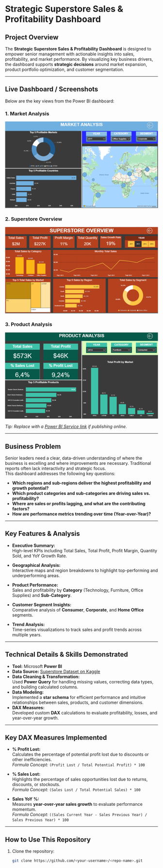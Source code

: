 # Strategic Superstore Sales & Profitability Dashboard

## Project Overview
The **Strategic Superstore Sales & Profitability Dashboard** is designed to empower senior management with actionable insights into sales, profitability, and market performance. By visualizing key business drivers, the dashboard supports **strategic decisions** around market expansion, product portfolio optimization, and customer segmentation.

---

## Live Dashboard / Screenshots
Below are the key views from the Power BI dashboard:  

### 1. Market Analysis
![Market Analysis](MarketAnalysis.png)

### 2. Superstore Overview
![Superstore Overview](Overview.png)

### 3. Product Analysis
![Product Analysis](ProductAnalysis.png)

*Tip: Replace with a [Power BI Service link](https://app.powerbi.com/) if publishing online.*

---

## Business Problem
Senior leaders need a clear, data-driven understanding of where the business is excelling and where improvements are necessary. Traditional reports often lack interactivity and strategic focus.  
This dashboard addresses the following key questions:

- **Which regions and sub-regions deliver the highest profitability and growth potential?**  
- **Which product categories and sub-categories are driving sales vs. profitability?**  
- **Where are sales or profits lagging, and what are the contributing factors?**  
- **How are performance metrics trending over time (Year-over-Year)?**

---

## Key Features & Analysis
- **Executive Summary:**  
  High-level KPIs including Total Sales, Total Profit, Profit Margin, Quantity Sold, and YoY Growth Rate.
  
- **Geographical Analysis:**  
  Interactive maps and region breakdowns to highlight top-performing and underperforming areas.
  
- **Product Performance:**  
  Sales and profitability by **Category** (Technology, Furniture, Office Supplies) and **Sub-Category**.
  
- **Customer Segment Insights:**  
  Comparative analysis of **Consumer**, **Corporate**, and **Home Office** segments.  

- **Trend Analysis:**  
  Time-series visualizations to track sales and profit trends across multiple years.

---

## Technical Details & Skills Demonstrated
- **Tool:** Microsoft **Power BI**  
- **Data Source:** [Superstore Dataset on Kaggle](https://www.kaggle.com/datasets/vivek468/superstore-dataset-final)  
- **Data Cleaning & Transformation:**  
  Used **Power Query** for handling missing values, correcting data types, and building calculated columns.  
- **Data Modeling:**  
  Implemented a **star schema** for efficient performance and intuitive relationships between sales, products, and customer dimensions.  
- **DAX Measures:**  
  Developed custom **DAX** calculations to evaluate profitability, losses, and year-over-year growth.

---

## Key DAX Measures Implemented
- **% Profit Lost:**  
  Calculates the percentage of potential profit lost due to discounts or other inefficiencies.  
  *Formula Concept:* `(Profit Lost / Total Potential Profit) * 100`

- **% Sales Lost:**  
  Highlights the percentage of sales opportunities lost due to returns, discounts, or stockouts.  
  *Formula Concept:* `(Sales Lost / Total Potential Sales) * 100`

- **Sales YoY %:**  
  Measures **year-over-year sales growth** to evaluate performance momentum.  
  *Formula Concept:* `((Sales Current Year - Sales Previous Year) / Sales Previous Year) * 100`

---

## How to Use This Repository
1. Clone the repository:
   ```bash
   git clone https://github.com/<your-username>/<repo-name>.git
